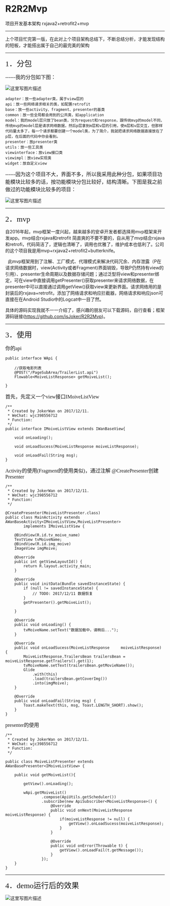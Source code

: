 # R2R2Mvp
项目开发基本架构 rxjava2+retrofit2+mvp

----------


        
   上个项目忙完第一版，在此对上个项目架构总结下，不断总结分析，才能发现结构的短板，才能搭出属于自己的最完美的架构

-------------
  <font size=5 face="黑体">1．分包</font>
  
 <font size=3 face="黑体"> ------我的分包如下图：</font>
    
![这里写图片描述](http://img.blog.csdn.net/20171213125451943?watermark/2/text/aHR0cDovL2Jsb2cuY3Nkbi5uZXQvaXNKb2tlcg==/font/5a6L5L2T/fontsize/400/fill/I0JBQkFCMA==/dissolve/70/gravity/SouthEast)

	adapter：放一些adapter类，属于view层的
	api：放一些网络请求相关的类，如配置retrofit
	base：放一些activity、fragment、presenter的基类
	common：放一些全局都会用到的公共类，如application
	model：我的model层只放了bean类，分为request和response，跟传统mvp的model不同，传统mvp的model层是请求网络数据，然后p层拿到m层和v层的引用，使m层和v层交互，但那样代码量太多了，每一个请求都要创建一个model类，为了简介，我就把请求网络数据直接放在了p层，在后面的代码中你会看到。
	presenter：放presenter类
	utils：放一些工具类
	viewinterface：放view接口类
	viewimpl：放view实现类
	widget：放自定义view
       
   <font size=3 face="黑体"> ------因为这个项目不大，界面不多，所以我采用此种分包，如果项目功能模块比较多的话，按功能模块分包比较好，结构清晰。下图是我之前做过的功能模块比较多的项目：</font>
        
   ![这里写图片描述](http://img.blog.csdn.net/20171213125528967?watermark/2/text/aHR0cDovL2Jsb2cuY3Nkbi5uZXQvaXNKb2tlcg==/font/5a6L5L2T/fontsize/400/fill/I0JBQkFCMA==/dissolve/70/gravity/SouthEast)


----------

 <font size=5 face="黑体">2．mvp</font>
		
   自2016年起，mvp框架一度兴起，越来越多的安卓开发者都选择用mvp框架来开发app。mvp结合rxjava和retrofit 简直爽的不要不要的，自从用了mvp结合rxjava和retrofi，代码简洁了，逻辑也清晰了，调用也优雅了，维护成本也低利了。公司的这个项目我是用mvp+rxjava2+retrofit2+butterknife。
   
   此mvp框架用到了注解、工厂模式、代理模式来解决代码冗余、内存泄露（P在请求网络数据时，view(Activity或者Fragment)界面销毁，导致P仍然持有view的引用）、presenter生命周期以及数据存储问题；通过泛型将view和presenter绑定，可在view中直接调用getPresenter()获取presenter来请求网络数据，在presenter中可以直接通过调用getView()获取view来更新界面。请求网络用的是封装后的rxjava+retrofit，添加了网络请求和响应拦截器，网络请求和响应json可直接在在Android Studio中的Logcat中一目了然。
   
   具体的源码实现我就不一一介绍了，感兴趣的朋友可以下载源码，自行查看；框架源码链接(https://github.com/isJoker/R2R2Mvp)。	

----------

 <font size=5 face="黑体">3．使用</font>
 
 <font size=3 face="黑体">你的api</font>
 
```
public interface WApi {

    //获取电影列表
    @POST("/PageSubArea/TrailerList.api")
    Flowable<MoiveListResponse> getMoiveList();

}
```
	
 <font size=3 face="黑体">首先，先定义一个view接口IMoiveListView</font>
		
```
/**
 * Created by JokerWan on 2017/12/11.
 * WeChat: wjc398556712
 * Function:
 */
public interface IMoiveListView extends IWanBaseView{

    void onLoading();

    void onLoadSucess(MoiveListResponse moiveListResponse);

    void onLoadFail(String msg);
}
```
 <font size=3 face="黑体">Activity的使用(Fragment的使用类似)，通过注解 @CreatePresenter创建Presenter</font>
		
		

```
/**
 * Created by JokerWan on 2017/12/11.
 * WeChat: wjc398556712
 * Function:
 */
 
@CreatePresenter(MoiveListPresenter.class)
public class MainActivity extends AWanBaseActivity<IMoiveListView,MoiveListPresenter>
        implements IMoiveListView {

    @BindView(R.id.tv_moive_name)
    TextView tvMoiveName;
    @BindView(R.id.img_moive)
    ImageView imgMoive;

    @Override
    public int getViewLayoutId() {
        return R.layout.activity_main;
    }

    @Override
    public void initData(Bundle savedInstanceState) {
        if (null != savedInstanceState) {
            // TODO: 2017/12/11 数据恢复
        }
        getPresenter().getMoiveList();

    }

    @Override
    public void onLoading() {
        tvMoiveName.setText("数据加载中，请稍后...");
    }

    @Override
    public void onLoadSucess(MoiveListResponse     moiveListResponse) {
        MoiveListResponse.TrailersBean trailersBean = moiveListResponse.getTrailers().get(1);
        tvMoiveName.setText(trailersBean.getMovieName());
        Glide
            .with(this)
            .load(trailersBean.getCoverImg())
            .into(imgMoive);
    }

    @Override
    public void onLoadFail(String msg) {
        Toast.makeText(this, msg, Toast.LENGTH_SHORT).show();
    }
}

```
 <font size=3 face="黑体">presenter的使用</font>
		
```
/**
 * Created by JokerWan on 2017/12/11.
 * WeChat: wjc398556712
 * Function:
 */

public class MoiveListPresenter extends AWanBasePresenter<IMoiveListView> {

    public void getMoiveList(){

        getView().onLoading();

        wApi.getMoiveList()
                .compose(ApiUtils.getScheduler())
                .subscribe(new ApiSubscriber<MoiveListResponse>() {
                    @Override
                    public void onNext(MoiveListResponse moiveListResponse) {
                        if(moiveListResponse != null) {
                            getView().onLoadSucess(moiveListResponse);
                        }
                    }

                    @Override
                    public void onError(Throwable t) {
                        getView().onLoadFail(t.getMessage());
                    }
                });
    }
}
```


----------

 <font size=5 face="黑体">4．demo运行后的效果</font>
	
![这里写图片描述](http://img.blog.csdn.net/20171213125737412?watermark/2/text/aHR0cDovL2Jsb2cuY3Nkbi5uZXQvaXNKb2tlcg==/font/5a6L5L2T/fontsize/400/fill/I0JBQkFCMA==/dissolve/70/gravity/SouthEast)


